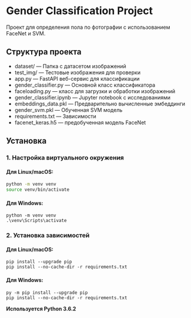 # Gender Classification Project

Проект для определения пола по фотографии с использованием FaceNet и SVM.

## Структура проекта

* dataset/ — Папка с датасетом изображений  
* test_img/ — Тестовые изображения для проверки  
* app.py — FastAPI веб-сервис для классификации   
* gender_classifier.py — Основной класс классификатора
* faceloading.py — класс для загрузки и обработки изображений  
* gender_classifier.ipynb — Jupyter notebook с исследованиями
* embeddings_data.pkl — Предварительно вычисленные эмбеддинги
* gender_svm.pkl — Обученная SVM модель
* requirements.txt — Зависимости
* facenet_keras.h5 — предобученная модель FaceNet

## Установка
### 1. Настройка виртуального окружения

#### Для Linux/macOS:
```bash
python -m venv venv
source venv/bin/activate
```

#### Для Windows:
```
python -m venv venv
.\venv\Scripts\activate
```
### 2. Установка зависимостей
#### Для Linux/macOS:
```
pip install --upgrade pip
pip install --no-cache-dir -r requirements.txt
```
#### Для Windows:
```
py -m pip install --upgrade pip
pip install --no-cache-dir -r requirements.txt
```
**Используется Python 3.6.2**

